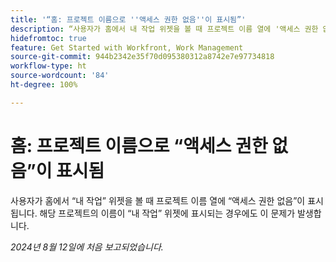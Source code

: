 ```yaml
---
title: '“홈: 프로젝트 이름으로 ''액세스 권한 없음''이 표시됨”'
description: “사용자가 홈에서 내 작업 위젯을 볼 때 프로젝트 이름 열에 '액세스 권한 없음'이 표시됩니다. 해당 프로젝트의 이름이 내 작업 위젯에 표시되는 경우에도 이 문제가 발생합니다.”
hidefromtoc: true
feature: Get Started with Workfront, Work Management
source-git-commit: 944b2342e35f70d095380312a8742e7e97734818
workflow-type: ht
source-wordcount: '84'
ht-degree: 100%

---
```



# 홈: 프로젝트 이름으로 “액세스 권한 없음”이 표시됨

<!--valid issue, won't fix until legacy home is deprecated-->

사용자가 홈에서 “내 작업” 위젯을 볼 때 프로젝트 이름 열에 “액세스 권한 없음”이 표시됩니다. 해당 프로젝트의 이름이 “내 작업” 위젯에 표시되는 경우에도 이 문제가 발생합니다.

_2024년 8월 12일에 처음 보고되었습니다._

